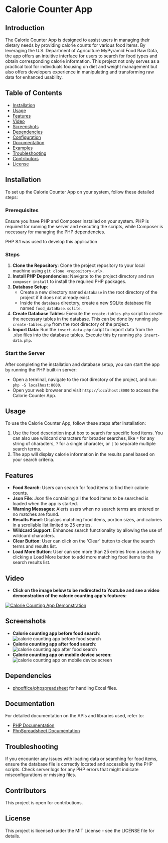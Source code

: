 # Calorie Counter App

## Introduction

The Calorie Counter App is designed to assist users in managing their dietary needs by providing calorie counts for various food items. By leveraging the U.S. Department of Agriculture MyPyramid Food Raw Data, the app offers an intuitive interface for users to search for food types and obtain corresponding calorie information. This project not only serves as a practical tool for individuals focusing on diet and weight management but also offers developers experience in manipulating and transforming raw data for enhanced usability.

## Table of Contents

- [Installation](#installation)
- [Usage](#usage)
- [Features](#features)
- [Video](#video)
- [Screenshots](#screenshots)
- [Dependencies](#dependencies)
- [Configuration](#configuration)
- [Documentation](#documentation)
- [Examples](#examples)
- [Troubleshooting](#troubleshooting)
- [Contributors](#contributors)
- [License](#license)

## Installation

To set up the Calorie Counter App on your system, follow these detailed steps:

### Prerequisites

Ensure you have PHP and Composer installed on your system. PHP is required for running the server and executing the scripts, while Composer is necessary for managing the PHP dependencies.

PHP 8.1 was used to develop this application

### Steps

1. **Clone the Repository**: Clone the project repository to your local machine using `git clone <repository-url>`.
2. **Install PHP Dependencies**: Navigate to the project directory and run `composer install` to install the required PHP packages.
3. **Database Setup**:
   - Create a new directory named `database` in the root directory of the project if it does not already exist.
   - Inside the `database` directory, create a new SQLite database file named `food_dataBase.sqlite`. 
4. **Create Database Tables**: Execute the `create-tables.php` script to create the necessary tables in the database. This can be done by running `php create-tables.php` from the root directory of the project.
5. **Import Data**: Run the `insert-data.php` script to import data from the .xlsx files into the database tables. Execute this by running `php insert-data.php`.

### Start the Server

After completing the installation and database setup, you can start the app by running the PHP built-in server:

- Open a terminal, navigate to the root directory of the project, and run: `php -S localhost:8000`.
- Open your web browser and visit `http://localhost:8000` to access the Calorie Counter App.


## Usage

To use the Calorie Counter App, follow these steps after installation:

1. Use the food description input box to search for specific food items. You can also use wildcard characters for broader searches, like `*` for any string of characters, `?` for a single character, or `|` to separate multiple search terms.
2. The app will display calorie information in the results panel based on your search criteria.



## Features

- **Food Search**: Users can search for food items to find their calorie counts.
- **Json File**: Json file containing all the food items to be searched is loaded when the app is started.
- **Warning Messages**: Alerts users when no search terms are entered or no matches are found.
- **Results Panel**: Displays matching food items, portion sizes, and calories in a scrollable list limited to 25 entries.
- **Wildcard Support**: Enhances search functionality by allowing the use of wildcard characters.
- **Clear Button**: User can click on the 'Clear' button to clear the search terms and results list.
- **Load More Button**: User can see more than 25 entries from a search by clicking a Load More button to add more matching food items to the search results list.


## Video

- **Click on the image below to be redirected to Youtube and see a video demonstration of the calorie counting app's features**:

[![Calorie Counting App Demonstration](http://img.youtube.com/vi/70mB5BNwis5dggoC.jpg)](http://www.youtube.com/watch?v=70mB5BNwis5dggoC "Calorie Counting App Demonstration")


## Screenshots

- **Calorie counting app before food search**:
![calorie counting app before food search](https://i.imgur.com/5tj89BS.png)
- **Calorie counting app after food search**:
![calorie counting app after food search](https://i.imgur.com/h3f5I6X.png)
- **Calorie counting app on mobile device screen**:
![calorie counting app on mobile device screen](https://i.imgur.com/Trdxcu4.png)



## Dependencies

- [phpoffice/phpspreadsheet](https://packagist.org/packages/phpoffice/phpspreadsheet) for handling Excel files.


## Documentation

For detailed documentation on the APIs and libraries used, refer to:

- [PHP Documentation](https://www.php.net/docs.php)
- [PhpSpreadsheet Documentation](https://phpspreadsheet.readthedocs.io/en/latest/)


## Troubleshooting

If you encounter any issues with loading data or searching for food items, ensure the database file is correctly located and accessible by the PHP scripts. Check server logs for any PHP errors that might indicate misconfigurations or missing files.

## Contributors

This project is open for contributions.

## License

This project is licensed under the MIT License - see the LICENSE file for details.
